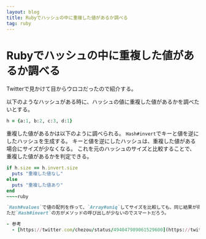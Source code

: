```yaml
---
layout: blog
title: Rubyでハッシュの中に重複した値があるか調べる
tag: ruby
---
```


# Rubyでハッシュの中に重複した値があるか調べる

Twitterで見かけて目からウロコだったので紹介する。

以下のようなハッシュがある時に、ハッシュの値に重複した値があるかを調べたいとする。

~~~~ruby
h = {a:1, b:2, c:3, d:1}
~~~~

重複した値があるかは以下のように調べられる。
`Hash#invert`でキーと値を逆にしたハッシュを生成する。
キーと値を逆にしたハッシュは、重複した値がある場合にサイズが少なくなる。
これを元のハッシュのサイズと比較することで、重複した値があるかを判定できる。

~~~~ruby
if h.size == h.invert.size
  puts "重複した値なし"
else
  puts "重複した値あり"
end
~~~~ruby

`Hash#values`で値の配列を作って、`Array#uniq`してサイズを比較しても、同じ結果が得られる。
ただ`Hash#invert`の方がメソッドの呼び出しが少ないのでスマートだろう。

- 参考
  - [https://twitter.com/chezou/status/494047989061529600](https://twitter.com/chezou/status/494047989061529600)
